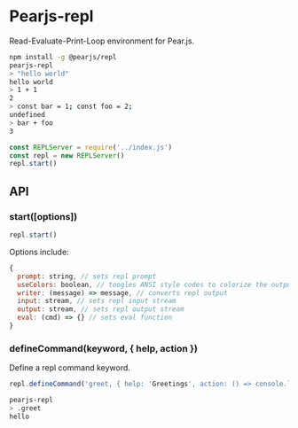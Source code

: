 # Pearjs-repl

Read-Evaluate-Print-Loop environment for Pear.js.

``` bash
npm install -g @pearjs/repl
pearjs-repl
> "hello world"
hello world
> 1 + 1
2
> const bar = 1; const foo = 2;
undefined
> bar + foo
3
```


``` javascript
const REPLServer = require('../index.js')
const repl = new REPLServer()
repl.start()
```

## API

### start([options])

``` javascript
repl.start()
```

Options include:

``` javascript
{
  prompt: string, // sets repl prompt
  useColors: boolean, // toogles ANSI style codes to colorize the output
  writer: (message) => message, // converts repl output
  input: stream, // sets repl input stream
  output: stream, // sets repl output stream
  eval: (cmd) => {} // sets eval function
}
``` 

### defineCommand(keyword, { help, action })

Define a repl command keyword. 

``` javascript
repl.defineCommand('greet, { help: 'Greetings', action: () => console.log('hello') })
```

``` bash
pearjs-repl
> .greet
hello 
```
